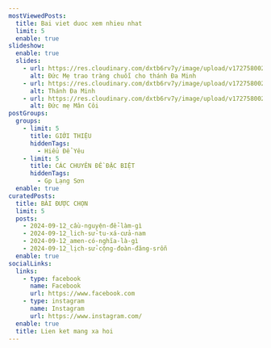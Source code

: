 ```yaml
---
mostViewedPosts:
  title: Bai viet duoc xem nhieu nhat
  limit: 5
  enable: true
slideshow:
  enable: true
  slides:
    - url: https://res.cloudinary.com/dxtb6rv7y/image/upload/v1727580020/1_gpnw8u.jpg
      alt: Đức Mẹ trao tràng chuỗi cho thánh Đa Minh
    - url: https://res.cloudinary.com/dxtb6rv7y/image/upload/v1727580021/3_xzemsj.jpg
      alt: Thánh Đa Minh
    - url: https://res.cloudinary.com/dxtb6rv7y/image/upload/v1727580021/2_e3zneb.jpg
      alt: Đức mẹ Mân Côi
postGroups:
  groups:
    - limit: 5
      title: GIỚI THIỆU
      hiddenTags:
        - Hiểu Để Yêu
    - limit: 5
      title: CÁC CHUYÊN ĐỀ ĐẶC BIỆT
      hiddenTags:
        - Gp Lạng Sơn
  enable: true
curatedPosts:
  title: BÀI ĐƯỢC CHỌN
  limit: 5
  posts:
    - 2024-09-12_cầu-nguyện-để-làm-gì
    - 2024-09-12_lich-sử-tu-xá-cửa-nam
    - 2024-09-12_amen-có-nghĩa-là-gì
    - 2024-09-12_lịch-sử-cộng-đoàn-đăng-srỗn
  enable: true
socialLinks:
  links:
    - type: facebook
      name: Facebook
      url: https://www.facebook.com
    - type: instagram
      name: Instagram
      url: https://www.instagram.com/
  enable: true
  title: Lien ket mang xa hoi
---
```

